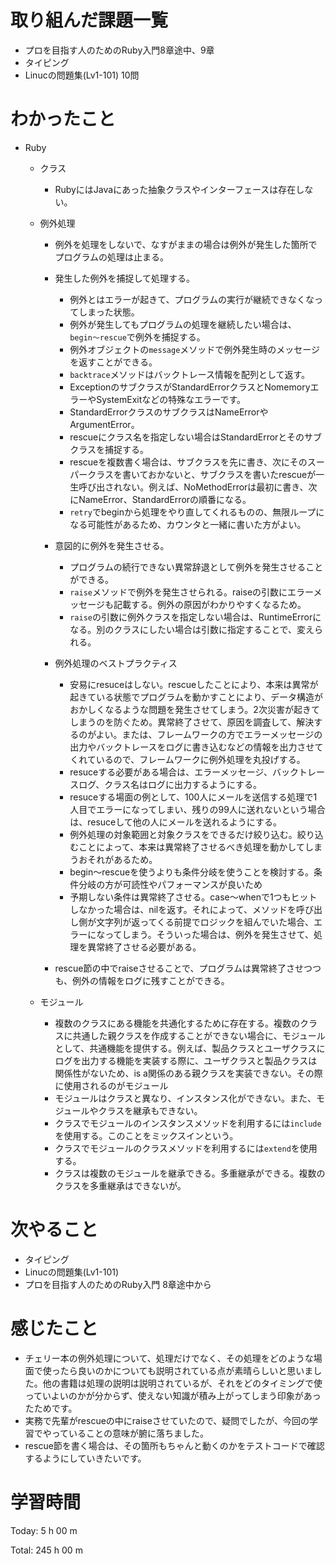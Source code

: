 # 取り組んだ課題一覧
- プロを目指す人のためのRuby入門8章途中、9章
- タイピング
- Linucの問題集(Lv1-101) 10問

# わかったこと
- Ruby
    - クラス
        - RubyにはJavaにあった抽象クラスやインターフェースは存在しない。

    - 例外処理
        - 例外を処理をしないで、なすがままの場合は例外が発生した箇所でプログラムの処理は止まる。
        
        - 発生した例外を捕捉して処理する。
            - 例外とはエラーが起きて、プログラムの実行が継続できなくなってしまった状態。
            - 例外が発生してもプログラムの処理を継続したい場合は、`begin〜rescue`で例外を捕捉する。
            - 例外オブジェクトの`message`メソッドで例外発生時のメッセージを返すことができる。
            - `backtrace`メソッドはバックトレース情報を配列として返す。
            - ExceptionのサブクラスがStandardErrorクラスとNomemoryエラーやSystemExitなどの特殊なエラーです。
            - StandardErrorクラスのサブクラスはNameErrorやArgumentError。
            - rescueにクラス名を指定しない場合はStandardErrorとそのサブクラスを捕捉する。
            - rescueを複数書く場合は、サブクラスを先に書き、次にそのスーパークラスを書いておかないと、サブクラスを書いたrescueが一生呼び出されない。例えば、NoMethodErrorは最初に書き、次にNameError、StandardErrorの順番になる。
            - `retry`でbeginから処理をやり直してくれるものの、無限ループになる可能性があるため、カウンタと一緒に書いた方がよい。

        - 意図的に例外を発生させる。
            - プログラムの続行できない異常辞退として例外を発生させることができる。
            - `raise`メソッドで例外を発生させられる。raiseの引数にエラーメッセージも記載する。例外の原因がわかりやすくなるため。
            - `raise`の引数に例外クラスを指定しない場合は、RuntimeErrorになる。別のクラスにしたい場合は引数に指定することで、変えられる。

        - 例外処理のベストプラクティス
            - 安易にresuceはしない。rescueしたことにより、本来は異常が起きている状態でプログラムを動かすことにより、データ構造がおかしくなるような問題を発生させてしまう。2次災害が起きてしまうのを防ぐため。異常終了させて、原因を調査して、解決するのがよい。または、フレームワークの方でエラーメッセージの出力やバックトレースをログに書き込むなどの情報を出力させてくれているので、フレームワークに例外処理を丸投げする。
            - resuceする必要がある場合は、エラーメッセージ、バックトレースログ、クラス名はログに出力するようにする。
            - resuceする場面の例として、100人にメールを送信する処理で1人目でエラーになってしまい、残りの99人に送れないという場合は、resuceして他の人にメールを送れるようにする。
            - 例外処理の対象範囲と対象クラスをできるだけ絞り込む。絞り込むことによって、本来は異常終了させるべき処理を動かしてしまうおそれがあるため。
            - begin〜rescueを使うよりも条件分岐を使うことを検討する。条件分岐の方が可読性やパフォーマンスが良いため
            - 予期しない条件は異常終了させる。case〜whenで1つもヒットしなかった場合は、nilを返す。それによって、メソッドを呼び出し側が文字列が返ってくる前提でロジックを組んでいた場合、エラーになってしまう。そういった場合は、例外を発生させて、処理を異常終了させる必要がある。
        - rescue節の中でraiseさせることで、プログラムは異常終了させつつも、例外の情報をログに残すことができる。


    - モジュール
        - 複数のクラスにある機能を共通化するために存在する。複数のクラスに共通した親クラスを作成することができない場合に、モジュールとして、共通機能を提供する。例えば、製品クラスとユーザクラスにログを出力する機能を実装する際に、ユーザクラスと製品クラスは関係性がないため、is a関係のある親クラスを実装できない。その際に使用されるのがモジュール
        - モジュールはクラスと異なり、インスタンス化ができない。また、モジュールやクラスを継承もできない。
        - クラスでモジュールのインスタンスメソッドを利用するには`include`を使用する。このことをミックスインという。
        - クラスでモジュールのクラスメソッドを利用するには`extend`を使用する。
        - クラスは複数のモジュールを継承できる。多重継承ができる。複数のクラスを多重継承はできないが。

# 次やること
- タイピング
- Linucの問題集(Lv1-101)
- プロを目指す人のためのRuby入門 8章途中から 

# 感じたこと
- チェリー本の例外処理について、処理だけでなく、その処理をどのような場面で使ったら良いのかについても説明されている点が素晴らしいと思いました。他の書籍は処理の説明は説明されているが、それをどのタイミングで使っていよいのかが分からず、使えない知識が積み上がってしまう印象があったためです。
- 実務で先輩がrescueの中にraiseさせていたので、疑問でしたが、今回の学習でやっていることの意味が腑に落ちました。
- rescue節を書く場合は、その箇所もちゃんと動くのかをテストコードで確認するようにしていきたいです。

# 学習時間
Today: 5 h 00 m

Total: 245 h 00 m














